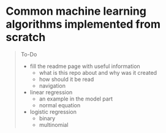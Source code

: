 # Common machine learning algorithms implemented from scratch

> To-Do
> - fill the readme page with useful information
>   - what is this repo about and why was it created
>   - how should it be read
>   - navigation
> - linear regression
>   - an example in the model part
>   - normal equation
> - logistic regression
>   - binary
>   - multinomial